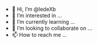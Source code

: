 - 👋 Hi, I’m @ledeXb
- 👀 I’m interested in ...
- 🌱 I’m currently learning ...
- 💞️ I’m looking to collaborate on ...
- 📫 How to reach me ...

<!---
ledeXb/ledeXb is a ✨ special ✨ repository because its `README.md` (this file) appears on your GitHub profile.
You can click the Preview link to take a look at your changes.
--->
